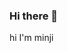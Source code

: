 ### Hi there 👋

<!--
**meanz1/meanz1** is a ✨ _special_ ✨ repository because its `README.md` (this file) appears on your GitHub profile.

Here are some ideas to get you started:

- 🔭 I’m currently working on ...
- 🌱 I’m currently learning ...
- 👯 I’m looking to collaborate on ...
- 🤔 I’m looking for help with ...
- 💬 Ask me about ...
- 📫 How to reach me: ...
- 😄 Pronouns: ...
- ⚡ Fun fact: ...
-->

hi I'm minji

<!-- [![Solved.ac zndnfjqbd](http://mazassumnida.wtf/api/v2/generate_badge?boj=zndnfjqbd)](https://solved.ac/zndnfjqbd) -->
